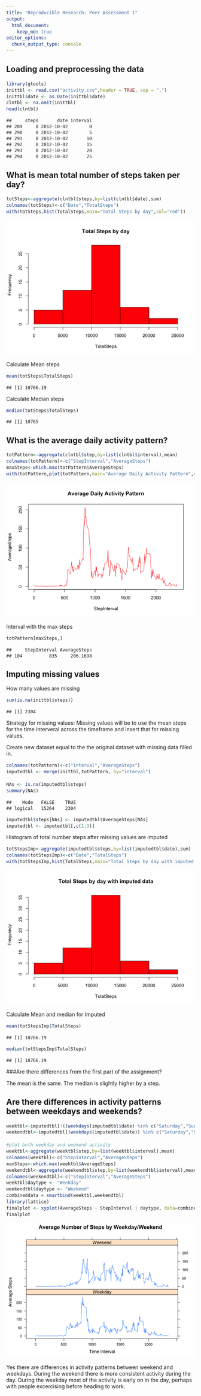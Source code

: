 ```yaml
---
title: "Reproducible Research: Peer Assessment 1"
output: 
  html_document:
    keep_md: true
editor_options: 
  chunk_output_type: console
---
```



## Loading and preprocessing the data

```r
library(gtools)
inittbl <- read.csv("activity.csv",header = TRUE, sep = ",")
inittbl$date <- as.Date(inittbl$date)
clntbl <- na.omit(inittbl)
head(clntbl)
```

```
##     steps       date interval
## 289     0 2012-10-02        0
## 290     0 2012-10-02        5
## 291     0 2012-10-02       10
## 292     0 2012-10-02       15
## 293     0 2012-10-02       20
## 294     0 2012-10-02       25
```


## What is mean total number of steps taken per day?

```r
totSteps<-aggregate(clntbl$steps,by=list(clntbl$date),sum)
colnames(totSteps)<-c("Date","TotalSteps")
with(totSteps,hist(TotalSteps,main="Total Steps by day",col="red"))
```

![](PA1_template_files/figure-html/unnamed-chunk-2-1.png)<!-- -->

Calculate Mean steps

```r
mean(totSteps$TotalSteps)
```

```
## [1] 10766.19
```

Calculate Median steps

```r
median(totSteps$TotalSteps)
```

```
## [1] 10765
```
## What is the average daily activity pattern?

```r
totPattern<-aggregate(clntbl$step,by=list(clntbl$interval),mean)
colnames(totPattern)<-c("StepInterval","AverageSteps")
maxSteps<-which.max(totPattern$AverageSteps)
with(totPattern,plot(totPattern,main="Average Daily Activity Pattern",col="red",type="l"))
```

![](PA1_template_files/figure-html/unnamed-chunk-5-1.png)<!-- -->

Interval with the max steps

```r
totPattern[maxSteps,]
```

```
##     StepInterval AverageSteps
## 104          835     206.1698
```


## Imputing missing values
How many values are missing

```r
sum(is.na(inittbl$steps))
```

```
## [1] 2304
```

Strategy for missing values: Missing values will be to use the mean steps for the time interveral across the timeframe and insert that for missing values.

Create new dataset equal to the the original dataset with missing data filled in.

```r
colnames(totPattern)<-c("interval","AverageSteps")
imputedtbl <- merge(inittbl,totPattern, by="interval")

NAs <- is.na(imputedtbl$steps)
summary(NAs)
```

```
##    Mode   FALSE    TRUE 
## logical   15264    2304
```

```r
imputedtbl$steps[NAs] <- imputedtbl$AverageSteps[NAs]
imputedtbl <- imputedtbl[,c(1:3)]
```

Histogram of total number steps after missing values are imputed

```r
totStepsImp<-aggregate(imputedtbl$steps,by=list(imputedtbl$date),sum)
colnames(totStepsImp)<-c("Date","TotalSteps")
with(totStepsImp,hist(TotalSteps,main="Total Steps by day with imputed data",col="red"))
```

![](PA1_template_files/figure-html/unnamed-chunk-9-1.png)<!-- -->

Calculate Mean and median for Imputed

```r
mean(totStepsImp$TotalSteps)
```

```
## [1] 10766.19
```

```r
median(totStepsImp$TotalSteps)
```

```
## [1] 10766.19
```

###Are there differences from the first part of the assignment?

The mean is the same. The median is slightly higher by a step.

## Are there differences in activity patterns between weekdays and weekends?

```r
weektbl<-imputedtbl[!((weekdays(imputedtbl$date) %in% c("Saturday","Sunday"))),]
weekendtbl<-imputedtbl[(weekdays(imputedtbl$date)) %in% c("Saturday","Sunday"),]

#plot both weekday and weekend activity
weektbl<-aggregate(weektbl$step,by=list(weektbl$interval),mean)
colnames(weektbl)<-c("StepInterval","AverageSteps")
maxSteps<-which.max(weektbl$AverageSteps)
weekendtbl<-aggregate(weekendtbl$step,by=list(weekendtbl$interval),mean)
colnames(weekendtbl)<-c("StepInterval","AverageSteps")
weektbl$daytype <- "Weekday"
weekendtbl$daytype <- "Weekend"
combineddata = smartbind(weektbl,weekendtbl)
library(lattice)
finalplot <- xyplot(AverageSteps ~ StepInterval | daytype, data=combineddata,type="l", layout=c(1,2), main = "Average Number of Steps by Weekday/Weekend", ylab="Average Steps", xlab="Time Interval")
finalplot
```

![](PA1_template_files/figure-html/unnamed-chunk-11-1.png)<!-- -->

Yes there are differences in activity patterns between weekend and weekdays. During the weekend there is more consistent activity during the day. During the weekday most of the activity is early on in the day, perhaps with people excercising before heading to work. 
